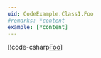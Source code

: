 ```yaml
---
uid: CodeExample.Class1.Foo
#remarks: *content
example: [*content]
---
```

[!code-csharp[Foo](..\example\foo.cs#L3-L4)]